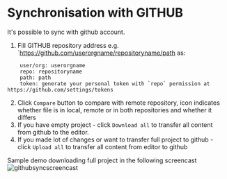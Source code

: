 # Synchronisation with GITHUB

It's possible to sync with github account. 
1. Fill GITHUB repository address e.g. `https://github.com/userorgname/repositoryname/path as:
```
    user/org: userorgname
    repo: repositoryname
    path: path
    token: generate your personal token with `repo` permission at https://github.com/settings/tokens
```
2. Click `Compare` button to compare with remote repository, icon indicates whether file is in local, remote or in both repositories and whether it differs
3. If you have empty project - click `Download all` to transfer all content from github to the editor.
4. If you made lot of changes or want  to transfer full project to github - click `Upload all` to transfer all content from editor to github

Sample demo downloading full project in the following screencast
![githubsyncscreencast](images/githusyncscreencast.gif)
